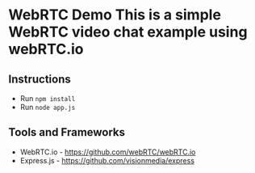 WebRTC Demo
This is a simple WebRTC video chat example using webRTC.io
==========================
## Instructions
* Run `npm install`
* Run `node app.js`

## Tools and Frameworks
* WebRTC.io - https://github.com/webRTC/webRTC.io
* Express.js - https://github.com/visionmedia/express
